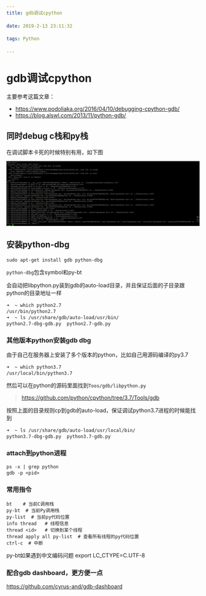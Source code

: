 ```yaml
---
title: gdb调试cpython

date: 2019-2-13 23:11:32

tags: Python

---
```


# gdb调试cpython

主要参考这篇文章：

*	https://www.podoliaka.org/2016/04/10/debugging-cpython-gdb/
*	https://blog.alswl.com/2013/11/python-gdb/


## 同时debug c栈和py栈

在调试脚本卡死的时候特别有用，如下图

![image](/images/gdbpython/bt.png)

## 安装python-dbg

```
sudo apt-get install gdb python-dbg
```

<!--more-->


``python-dbg``包含symbol和py-bt

会自动把libpython.py装到gdb的auto-load目录，并且保证后面的子目录跟python的目录地址一样

```
➜  ~ which python2.7
/usr/bin/python2.7
➜  ~ ls /usr/share/gdb/auto-load/usr/bin/          
python2.7-dbg-gdb.py  python2.7-gdb.py
```

### 其他版本python安装gdb dbg

由于自己在服务器上安装了多个版本的python，比如自己用源码编译的py3.7

```
➜  ~ which python3.7
/usr/local/bin/python3.7
```

然后可以在python的源码里面找到``Toos/gdb/libpython.py``
> https://github.com/python/cpython/tree/3.7/Tools/gdb

按照上面的目录规则cp到gdb的auto-load，保证调试python3.7进程的时候能找到

```
➜  ~ ls /usr/share/gdb/auto-load/usr/local/bin/          
python3.7-dbg-gdb.py  python3.7-gdb.py
```

### attach到python进程

```
ps -x | grep python
gdb -p <pid>
```

### 常用指令

```
bt    # 当前C调用栈
py-bt  # 当前Py调用栈
py-list  # 当前py代码位置
info thread   # 线程信息
thread <id>   # 切换到某个线程
thread apply all py-list  # 查看所有线程的py代码位置
ctrl-c  # 中断
```

py-bt如果遇到中文编码问题
export LC_CTYPE=C.UTF-8


### 配合gdb dashboard，更方便一点

https://github.com/cyrus-and/gdb-dashboard
